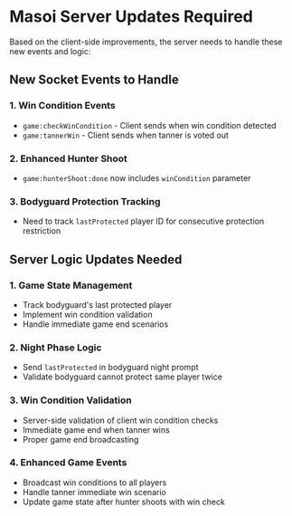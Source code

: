 # Masoi Server Updates Required

Based on the client-side improvements, the server needs to handle these new events and logic:

## New Socket Events to Handle

### 1. Win Condition Events
- `game:checkWinCondition` - Client sends when win condition detected
- `game:tannerWin` - Client sends when tanner is voted out

### 2. Enhanced Hunter Shoot
- `game:hunterShoot:done` now includes `winCondition` parameter

### 3. Bodyguard Protection Tracking
- Need to track `lastProtected` player ID for consecutive protection restriction

## Server Logic Updates Needed

### 1. Game State Management
- Track bodyguard's last protected player
- Implement win condition validation
- Handle immediate game end scenarios

### 2. Night Phase Logic
- Send `lastProtected` in bodyguard night prompt
- Validate bodyguard cannot protect same player twice

### 3. Win Condition Validation
- Server-side validation of client win condition checks
- Immediate game end when tanner wins
- Proper game end broadcasting

### 4. Enhanced Game Events
- Broadcast win conditions to all players
- Handle tanner immediate win scenario
- Update game state after hunter shoots with win check